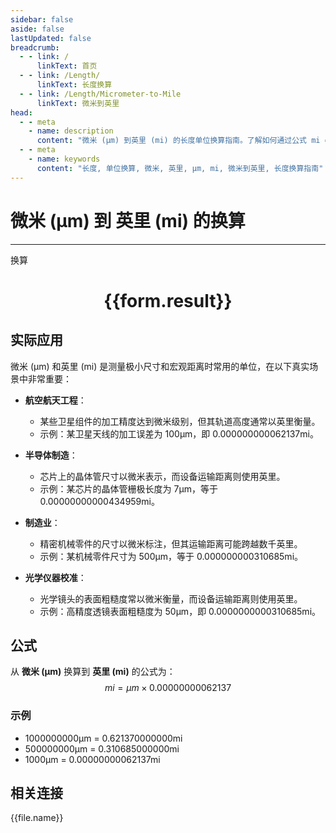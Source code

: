 ```yaml
---
sidebar: false
aside: false
lastUpdated: false
breadcrumb:
  - - link: /
      linkText: 首页
  - - link: /Length/
      linkText: 长度换算
  - - link: /Length/Micrometer-to-Mile
      linkText: 微米到英里
head:
  - - meta
    - name: description
      content: "微米 (μm) 到英里 (mi) 的长度单位换算指南。了解如何通过公式 mi = μm × 0.00000000062137 换算为英里。"
  - - meta
    - name: keywords
      content: "长度, 单位换算, 微米, 英里, μm, mi, 微米到英里, 长度换算指南"
---
```

# 微米 (μm) 到 英里 (mi) 的换算
---
<script setup>
import { onMounted, reactive, inject, ref } from 'vue'
import { NButton, NForm, NFormItem, NInput, NInputNumber, NSelect, NCard, useMessage,NGrid ,NGi } from 'naive-ui'
import { defineClientComponent } from 'vitepress'
import { Length } from '../../files';

const convert = inject('convert')

const form = reactive({
  number: null,
  result: '',
})

const convertHandler = () => {
  if (form.number !== null && !isNaN(form.number)) {
    const convertedValue = parseFloat(form.number) * 0.00000000062137
    form.result = `${form.number}μm = ${convertedValue.toFixed(12)}mi`
  } else {
    form.result = '请输入有效的数值。'
  }
}
</script>

<n-form size="large" :model="form">
  <n-form-item label="微米 (μm)">
    <n-input-number v-model:value="form.number" placeholder="输入微米" style="width: 100%" />
  </n-form-item>
  <n-form-item>
    <n-button type="primary" @click="convertHandler" block>换算</n-button>
  </n-form-item>
</n-form>

<n-card  embedded :bordered="false" hoverable>
  <div  style="text-align:center">
    <h1>{{form.result}}</h1>
  </div>
</n-card>

## 实际应用

微米 (μm) 和英里 (mi) 是测量极小尺寸和宏观距离时常用的单位，在以下真实场景中非常重要：

- **航空航天工程**：
  - 某些卫星组件的加工精度达到微米级别，但其轨道高度通常以英里衡量。
  - 示例：某卫星天线的加工误差为 100μm，即 0.000000000062137mi。

- **半导体制造**：
  - 芯片上的晶体管尺寸以微米表示，而设备运输距离则使用英里。
  - 示例：某芯片的晶体管栅极长度为 7μm，等于 0.00000000000434959mi。

- **制造业**：
  - 精密机械零件的尺寸以微米标注，但其运输距离可能跨越数千英里。
  - 示例：某机械零件尺寸为 500μm，等于 0.000000000310685mi。

- **光学仪器校准**：
  - 光学镜头的表面粗糙度常以微米衡量，而设备运输距离则使用英里。
  - 示例：高精度透镜表面粗糙度为 50μm，即 0.0000000000310685mi。

## 公式

从 **微米 (μm)** 换算到 **英里 (mi)** 的公式为：
$$ mi = μm \times 0.00000000062137 $$

### 示例
- 1000000000μm = 0.621370000000mi
- 500000000μm = 0.310685000000mi
- 1000μm = 0.00000000062137mi

## 相关连接
<n-grid x-gap="12" :cols="4">
  <n-gi v-for="(file, index) in Length" :key="index">
    <n-button
      text
      tag="a"
      :href="file.path"
      type="primary"
    >
      {{file.name}}
    </n-button>
  </n-gi>
</n-grid>